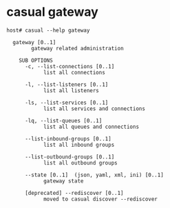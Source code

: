 # casual gateway

[//]: # (Attention! this is a generated markdown from casual-administration-cli-documentation - do not edit this file!)

```shell
host# casual --help gateway

  gateway [0..1]
        gateway related administration

    SUB OPTIONS
      -c, --list-connections [0..1]
            list all connections

      -l, --list-listeners [0..1]
            list all listeners

      -ls, --list-services [0..1]
            list all services and connections

      -lq, --list-queues [0..1]
            list all queues and connections

      --list-inbound-groups [0..1]
            list all inbound groups

      --list-outbound-groups [0..1]
            list all outbound groups

      --state [0..1]  (json, yaml, xml, ini) [0..1]
            gateway state

      [deprecated] --rediscover [0..1]
            moved to casual discover --rediscover

```
